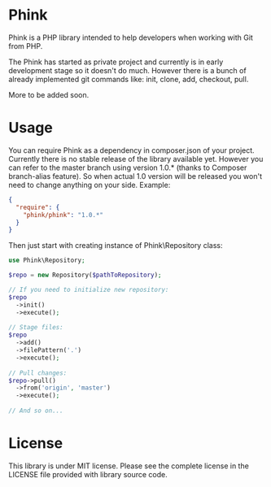 Phink
=====

Phink is a PHP library intended to help developers when working with Git from PHP.

The Phink has started as private project and currently is in early development stage so it doesn't do much. 
However there is a bunch of already implemented git commands like: init, clone, add, checkout, pull.

More to be added soon.

Usage
=====

You can require Phink as a dependency in composer.json of your project. 
Currently there is no stable release of the library available yet. However you can refer to the master branch using version 1.0.* (thanks to Composer branch-alias feature).
So when actual 1.0 version will be released you won't need to change anything on your side. Example:
```json
{
  "require": {
    "phink/phink": "1.0.*"
  }
}
```

Then just start with creating instance of Phink\Repository class:
```php
use Phink\Repository;

$repo = new Repository($pathToRepository);

// If you need to initialize new repository:
$repo
  ->init()
  ->execute();
  
// Stage files:
$repo
  ->add()
  ->filePattern('.')
  ->execute();
  
// Pull changes:
$repo->pull()
  ->from('origin', 'master')
  ->execute();
  
// And so on...
```

License
=====

This library is under MIT license. Please see the complete license in the LICENSE file provided with library source code.
